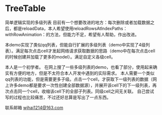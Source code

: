 # TreeTable
简单逻辑实现的多级列表
    目前有一个想要改进的地方：每次删除或者加载数据之后，都是reloadData，本人希望使用reloadRowsAtIndexPaths：withRowAnimation：的方法，但能力不足，希望有人帮助，作出改进。

本demo实现了类似qq列表，但能自行扩展的多级列表（demo中实现了4级列表）。满足每次点击cell才发起网络请求获取数据的思路（demo中在每次点击cell的时候创建并加载了更多的model）。满足自定义各级cell。

本人是一个初学者。
在网上搜了一些多级列表的demo，也看了部分，使用起来确实有方便的地方，但是不太符合本人开发中遇到的实际需求。
本人需要一个类似qq列表的功能，但是需要更多子级。点击一个cell，才获取下一级列表的数据（网上许多demo都是要求一次性创建全部数据源），并展开该cell下的下一级列表，再次点击同一个cell，收缩该cell下的全部子列表。同级cell之间无关联。
自己尝试写的过程也比较痛苦，不过还好总算是写出了一点东西。

联系邮箱 wjhai1214@163.com
